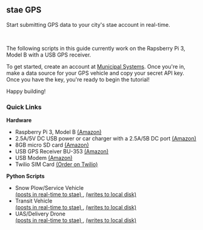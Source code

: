 <h2> stae GPS </h2>

<p> Start submitting GPS data to your city's stae account in real-time. </p> <br>

The following scripts in this guide currently work on the Rapsberry Pi 3, Model B with a USB GPS receiver.<br>

To get started, create an account at <a href="https://municipal.systems" target="_blank"> Municipal Systems</a>. Once you're in, make a data source for your GPS vehicle and copy your secret API key. Once you have the key, you're ready to begin the tutorial!<br>

Happy building! <br>

<h3> Quick Links </h3>

<b> Hardware </b>
<ul>
<li>Raspberry Pi 3, Model B <a href="https://www.amazon.com/Raspberry-Pi-RASPBERRYPI3-MODB-1GB-Model-Motherboard/dp/B01CD5VC92" target="_blank"> (Amazon) </a> </li>
<li> 2.5A/5V DC USB power or car charger with a 2.5A/5B DC port <a href="https://www.amazon.com/Mediabridge-Charger-Devices-Samsung-Galaxy/dp/B007TV88F2" target="_blank"> (Amazon) </a> </li>	
<li>8GB micro SD card <a href="https://www.amazon.com/SanDisk-MicroSDHC-Standard-Packaging-SDSDQUAN-008G-G4A/dp/B00M55C0VU" target="_blank"> (Amazon) </a> </li>
<li> USB GPS Receiver BU-353 <a href="https://www.amazon.com/GlobalSat-BU-353-S4-USB-Receiver-Black/dp/B008200LHW" target="_blank"> (Amazon)</a> </li>
<li> USB Modem  <a href="https://www.amazon.com/Unlocked-Huawei-E397u-53-Worldwide-Required/dp/B01M0JY15V" target="_blank"> (Amazon)</a> </li>
<li> Twilio SIM Card <a href="https://www.twilio.com/wireless/pricing" target="_blank"> (Order on Twilio) </a> </li></ul> 

<b> Python Scripts </b>
<ul>
<li>Snow Plow/Service Vehicle <br> <a href="https://github.com/cpenalosa/staeGPS/blob/master/Service%20Vehicle%20Tracker/plow-POST-service-vehicle.py" target="_blank">(posts in real-time to stae) </a> , <a href="https://github.com/cpenalosa/staeGPS/blob/master/Service%20Vehicle%20Tracker/plow-local-service-vehicle.py" target="_blank">(writes to local disk)</a> </li>
<li>Transit Vehicle <br> <a href="https://github.com/cpenalosa/staeGPS/blob/master/Transit%20Vehicle%20Tracker/subway-POST-transit-vehicle.py" target="_blank">(posts in real-time to stae) </a> , <a href="https://github.com/cpenalosa/staeGPS/blob/master/Transit%20Vehicle%20Tracker/subway-local-transit-vehicle.py" target="_blank">(writes to local disk)</a></li>
<li>UAS/Delivery Drone <br> <a href="https://github.com/cpenalosa/staeGPS/blob/master/Drone%20Tracker/dDrone-POST-UAS.py" target="_blank">(posts in real-time to stae) </a> , <a href="https://github.com/cpenalosa/staeGPS/blob/master/Drone%20Tracker/dDrone-local-UAS.py" target="_blank">(writes to local disk)</a></li>
</ul>

